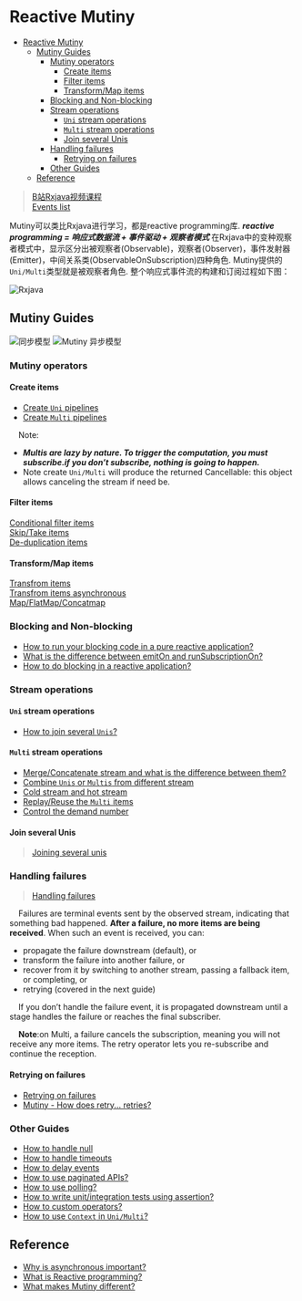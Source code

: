 # Reactive Mutiny

- [Reactive Mutiny](#reactive-mutiny)
  - [Mutiny Guides](#mutiny-guides)
    - [Mutiny operators](#mutiny-operators)
      - [Create items](#create-items)
      - [Filter items](#filter-items)
      - [Transform/Map items](#transformmap-items)
    - [Blocking and Non-blocking](#blocking-and-non-blocking)
    - [Stream operations](#stream-operations)
      - [`Uni` stream operations](#uni-stream-operations)
      - [`Multi` stream operations](#multi-stream-operations)
      - [Join several Unis](#join-several-unis)
    - [Handling failures](#handling-failures)
      - [Retrying on failures](#retrying-on-failures)
    - [Other Guides](#other-guides)
  - [Reference](#reference)

>[B站Rxjava视频课程](https://www.bilibili.com/video/BV1H54y1j7uN?p=21&vd_source=ba265019a7cefebef2404097db580673)  
>[Events list](https://smallrye.io/smallrye-mutiny/1.7.0/tutorials/observing-events/)

Mutiny可以类比Rxjava进行学习，都是reactive programming库. ***reactive programming = 响应式数据流  + 事件驱动  +  观察者模式***
在Rxjava中的变种观察者模式中，显示区分出被观察者(Observable)，观察者(Observer)，事件发射器(Emitter)，中间关系类(ObservableOnSubscription)四种角色. Mutiny提供的`Uni/Multi`类型就是被观察者角色. 整个响应式事件流的构建和订阅过程如下图：

![Rxjava](https://cdn.jsdelivr.net/gh/wshtx/myImageHosting/img/20221104113452.png)

## Mutiny Guides

![同步模型](https://cdn.jsdelivr.net/gh/wshtx/personal_settings/myImageHosting/blocking-threads.png)
![Mutiny 异步模型](https://cdn.jsdelivr.net/gh/wshtx/personal_settings/myImageHosting/reactive-thread.png)

### Mutiny operators

#### Create items

- [Create `Uni` pipelines](https://smallrye.io/smallrye-mutiny/1.7.0/tutorials/creating-uni-pipelines/#creating-unis-using-an-emitter-advanced)  
- [Create `Multi` pipelines](https://smallrye.io/smallrye-mutiny/1.7.0/tutorials/creating-multi-pipelines/)

&nbsp;&nbsp;&nbsp;&nbsp;Note:

- ***Multis are lazy by nature. To trigger the computation, you must subscribe.if you don’t subscribe, nothing is going to happen.***
- Note create `Uni/Multi` will produce the returned Cancellable: this object allows canceling the stream if need be.

#### Filter items

[Conditional filter items](https://smallrye.io/smallrye-mutiny/1.7.0/guides/filtering-items/)  
[Skip/Take items](https://smallrye.io/smallrye-mutiny/1.7.0/guides/take-skip-items/)  
[De-duplication items](https://smallrye.io/smallrye-mutiny/1.7.0/guides/eliminate-duplicates-and-repetitions/)

#### Transform/Map items

[Transfrom items](https://smallrye.io/smallrye-mutiny/1.7.0/tutorials/transforming-items/)  
[Transfrom items asynchronous](https://smallrye.io/smallrye-mutiny/1.7.0/tutorials/transforming-items-asynchronously/)  
[Map/FlatMap/Concatmap](https://smallrye.io/smallrye-mutiny/1.7.0/guides/rx/)  

### Blocking and Non-blocking

- [How to run your blocking code in a pure reactive application?](https://smallrye.io/smallrye-mutiny/1.7.0/guides/imperative-to-reactive/)
- [What is the difference between emitOn and runSubscriptionOn?](https://smallrye.io/smallrye-mutiny/1.7.0/guides/emit-on-vs-run-subscription-on/)
- [How to do blocking in a reactive application?](https://smallrye.io/smallrye-mutiny/1.7.0/guides/reactive-to-imperative/)

### Stream operations

#### `Uni` stream operations

- [How to join several `Unis`?](https://smallrye.io/smallrye-mutiny/1.7.0/guides/joining-unis/)

#### `Multi` stream operations

- [Merge/Concatenate stream and what is the difference between them?](https://smallrye.io/smallrye-mutiny/1.7.0/guides/merging-and-concatenating-streams/)
- [Combine `Unis` or `Multis` from different stream](https://smallrye.io/smallrye-mutiny/1.7.0/guides/combining-items/)
- [Cold stream and hot stream](https://smallrye.io/smallrye-mutiny/1.7.0/guides/hot-streams/)
- [Replay/Reuse the `Multi` items](https://smallrye.io/smallrye-mutiny/1.7.0/guides/replaying-multis/)
- [Control the demand number](https://smallrye.io/smallrye-mutiny/1.7.0/guides/controlling-demand/)

#### Join several Unis

>[Joining several unis](https://smallrye.io/smallrye-mutiny/1.7.0/guides/joining-unis/)

### Handling failures

>[Handling failures](https://smallrye.io/smallrye-mutiny/1.7.0/tutorials/handling-failures/)

&nbsp;&nbsp;&nbsp;&nbsp;Failures are terminal events sent by the observed stream, indicating that something bad happened. **After a failure, no more items are being received**.
When such an event is received, you can:

- propagate the failure downstream (default), or
- transform the failure into another failure, or
- recover from it by switching to another stream, passing a fallback item, or completing, or
- retrying (covered in the next guide)
  
&nbsp;&nbsp;&nbsp;&nbsp;If you don’t handle the failure event, it is propagated downstream until a stage handles the failure or reaches the final subscriber.

&nbsp;&nbsp;&nbsp;&nbsp;**Note**:on Multi, a failure cancels the subscription, meaning you will not receive any more items. The retry operator lets you re-subscribe and continue the reception.

#### Retrying on failures

- [Retrying on failures](https://smallrye.io/smallrye-mutiny/1.7.0/tutorials/retrying/)
- [Mutiny - How does retry... retries?](https://quarkus.io/blog/uni-retry/)

### Other Guides

- [How to handle null](https://smallrye.io/smallrye-mutiny/1.7.0/guides/handling-null/)
- [How to handle  timeouts](https://smallrye.io/smallrye-mutiny/1.7.0/guides/handling-timeouts/)
- [How to delay events](https://smallrye.io/smallrye-mutiny/1.7.0/guides/delaying-events/)
- [How to use paginated APIs?](https://smallrye.io/smallrye-mutiny/1.7.0/guides/pagination/)
- [How to use polling?](https://smallrye.io/smallrye-mutiny/1.7.0/guides/polling/)
- [How to write unit/integration tests using assertion?](https://smallrye.io/smallrye-mutiny/1.7.0/guides/testing/)
- [How to custom operators?](https://smallrye.io/smallrye-mutiny/1.7.0/guides/custom-operators/)
- [How to use `Context` in `Uni/Multi`?](https://smallrye.io/smallrye-mutiny/1.7.0/guides/context-passing/)

## Reference

- [Why is asynchronous important?](https://smallrye.io/smallrye-mutiny/1.7.0/reference/why-is-asynchronous-important/)
- [What is Reactive programming?](https://smallrye.io/smallrye-mutiny/1.7.0/reference/what-is-reactive-programming/)
- [What makes Mutiny different?](https://smallrye.io/smallrye-mutiny/1.7.0/reference/what-makes-mutiny-different/#events)
